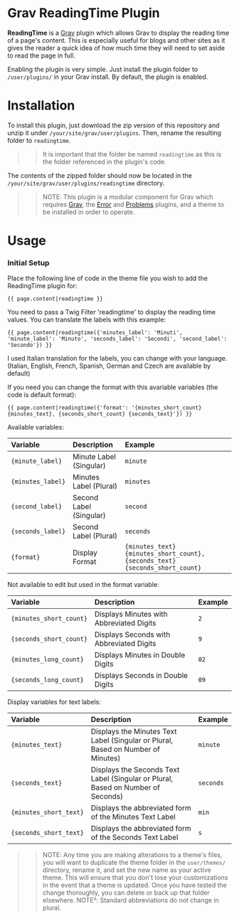 # Grav ReadingTime Plugin

**ReadingTime** is a [Grav](http://github.com/getgrav/grav) plugin which allows Grav to display the reading time of a page's content. This is especially useful for blogs and other sites as it gives the reader a quick idea of how much time they will need to set aside to read the page in full.

Enabling the plugin is very simple. Just install the plugin folder to `/user/plugins/` in your Grav install. By default, the plugin is enabled.

# Installation

To install this plugin, just download the zip version of this repository and unzip it under `/your/site/grav/user/plugins`. Then, rename the resulting folder to `readingtime`.

>> It is important that the folder be named `readingtime` as this is the folder referenced in the plugin's code.

The contents of the zipped folder should now be located in the `/your/site/grav/user/plugins/readingtime` directory.

>> NOTE: This plugin is a modular component for Grav which requires [Grav](http://github.com/getgrav/grav), the [Error](https://github.com/getgrav/grav-plugin-error) and [Problems](https://github.com/getgrav/grav-plugin-problems) plugins, and a theme to be installed in order to operate.

# Usage

### Initial Setup

Place the following line of code in the theme file you wish to add the ReadingTime plugin for:

```
{{ page.content|readingtime }}
```

You need to pass a Twig Filter 'readingtime' to display the reading time values. You can translate the labels with this example:

```
{{ page.content|readingtime({'minutes_label': 'Minuti', 'minute_label': 'Minuto', 'seconds_label': 'Secondi', 'second_label': 'Secondo'}) }}
```

I used Italian translation for the labels, you can change with your language. (Italian, English, French, Spanish, German and Czech are available by default)

If you need you can change the format with this avariable variables (the code is default format):

```
{{ page.content|readingtime({'format': '{minutes_short_count} {minutes_text}, {seconds_short_count} {seconds_text}'}) }}
```

Available variables:

|      Variable     |       Description       |                                   Example                                    |
| :---------------- | :---------------------- | :--------------------------------------------------------------------------- |
| `{minute_label}`  | Minute Label (Singular) | `minute`                                                                     |
| `{minutes_label}` | Minutes Label (Plural)  | `minutes`                                                                    |
| `{second_label}`  | Second Label (Singular) | `second`                                                                     |
| `{seconds_label}` | Second Label (Plural)   | `seconds`                                                                    |
| `{format}`        | Display Format          | `{minutes_text} {minutes_short_count}, {seconds_text} {seconds_short_count}` |

Not available to edit but used in the format variable:

|         Variable        |               Description                | Example |
| :---------------------- | :--------------------------------------- | :------ |
| `{minutes_short_count}` | Displays Minutes with Abbreviated Digits | `2`     |
| `{seconds_short_count}` | Displays Seconds with Abbreviated Digits | `9`     |
| `{minutes_long_count}`  | Displays Minutes in Double Digits        | `02`    |
| `{seconds_long_count}`  | Displays Seconds in Double Digits        | `09`    |

Display variables for text labels:

|         Variable       |                                    Description                                   |  Example  |
| :----------------------| :------------------------------------------------------------------------------- | :-------- |
| `{minutes_text}`       | Displays the Minutes Text Label (Singular or Plural, Based on Number of Minutes) | `minute`  |
| `{seconds_text}`       | Displays the Seconds Text Label (Singular or Plural, Based on Number of Seconds) | `seconds` |
| `{minutes_short_text}` | Displays the abbreviated form of the Minutes Text Label 							| `min`  	|
| `{seconds_short_text}` | Displays the abbreviated form of the Seconds Text Label 							| `s` 		|

>> NOTE: Any time you are making alterations to a theme's files, you will want to duplicate the theme folder in the `user/themes/` directory, rename it, and set the new name as your active theme. This will ensure that you don't lose your customizations in the event that a theme is updated. Once you have tested the change thoroughly, you can delete or back up that folder elsewhere.
>> NOTE²: Standard abbreviations do not change in plural.
